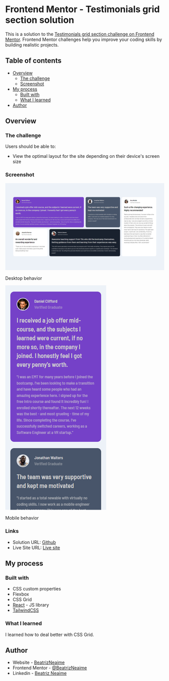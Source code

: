 # Frontend Mentor - Testimonials grid section solution

This is a solution to the [Testimonials grid section challenge on Frontend Mentor](https://www.frontendmentor.io/challenges/testimonials-grid-section-Nnw6J7Un7). Frontend Mentor challenges help you improve your coding skills by building realistic projects. 

## Table of contents

- [Overview](#overview)
  - [The challenge](#the-challenge)
  - [Screenshot](#screenshot)
- [My process](#my-process)
  - [Built with](#built-with)
  - [What I learned](#what-i-learned)
- [Author](#author)

## Overview

### The challenge

Users should be able to:

- View the optimal layout for the site depending on their device's screen size

### Screenshot


![](src/assets/screenshots/desktop.png)

Desktop behavior

![](src/assets/screenshots/mobile.png)

Mobile behavior
### Links
- Solution URL: [Github](https://www.linkedin.com/in/beatriz-neaime-1564b51b1/)
- Live Site URL: [Live site](https://fm-testimonials-iota.vercel.app)

## My process

### Built with

- CSS custom properties
- Flexbox
- CSS Grid
- [React](https://reactjs.org/) - JS library
- [TailwindCSS](https://tailwindcss.com/docs/installation)

### What I learned

I learned how to deal better with CSS Grid.

## Author

- Website - [BeatrizNeaime](https://beatrizneaime.vercel.app)
- Frontend Mentor - [@BeatrizNeaime](https://www.frontendmentor.io/profile/BeatrizNeaime)
- Linkedin -  [Beatriz Neaime](https://www.linkedin.com/in/beatriz-neaime-1564b51b1/)